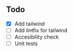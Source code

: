 ## Todo

- [x] Add tailwind
- [ ] Add lintfix for tailwind
- [ ] Accesibility check
- [ ] Unit tests
